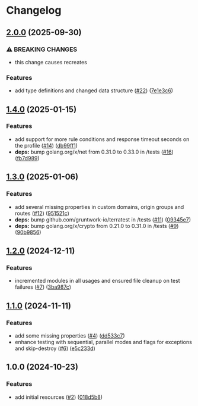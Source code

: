 # Changelog

## [2.0.0](https://github.com/CloudNationHQ/terraform-azure-fd/compare/v1.4.0...v2.0.0) (2025-09-30)


### ⚠ BREAKING CHANGES

* this change causes recreates

### Features

* add type definitions and changed data structure ([#22](https://github.com/CloudNationHQ/terraform-azure-fd/issues/22)) ([7e1e3c6](https://github.com/CloudNationHQ/terraform-azure-fd/commit/7e1e3c6e0e32729c20361168b5c588b120146f6a))

## [1.4.0](https://github.com/CloudNationHQ/terraform-azure-fd/compare/v1.3.0...v1.4.0) (2025-01-15)


### Features

* add support for more rule conditions and response timeout seconds on the profile ([#14](https://github.com/CloudNationHQ/terraform-azure-fd/issues/14)) ([db99ff1](https://github.com/CloudNationHQ/terraform-azure-fd/commit/db99ff1faf1a3e09d31c72103d1b65b8b35b0168))
* **deps:** bump golang.org/x/net from 0.31.0 to 0.33.0 in /tests ([#16](https://github.com/CloudNationHQ/terraform-azure-fd/issues/16)) ([fb7d989](https://github.com/CloudNationHQ/terraform-azure-fd/commit/fb7d9897bc732ed5949fd67721065cc61b203db5))

## [1.3.0](https://github.com/CloudNationHQ/terraform-azure-fd/compare/v1.2.0...v1.3.0) (2025-01-06)


### Features

* add several missing properties in custom domains, origin groups and routes ([#12](https://github.com/CloudNationHQ/terraform-azure-fd/issues/12)) ([951521c](https://github.com/CloudNationHQ/terraform-azure-fd/commit/951521cf00173f7d91b1a9fb078a73e9b78c6ae4))
* **deps:** bump github.com/gruntwork-io/terratest in /tests ([#11](https://github.com/CloudNationHQ/terraform-azure-fd/issues/11)) ([09345e7](https://github.com/CloudNationHQ/terraform-azure-fd/commit/09345e78bcbd0d6fbeee36a4ceacb6b8aeb0ad6f))
* **deps:** bump golang.org/x/crypto from 0.21.0 to 0.31.0 in /tests ([#9](https://github.com/CloudNationHQ/terraform-azure-fd/issues/9)) ([90b9856](https://github.com/CloudNationHQ/terraform-azure-fd/commit/90b9856ec64ccc594fbe45b0e3634f6a12d0253e))

## [1.2.0](https://github.com/CloudNationHQ/terraform-azure-fd/compare/v1.1.0...v1.2.0) (2024-12-11)


### Features

* incremented modules in all usages and ensured file cleanup on test failures ([#7](https://github.com/CloudNationHQ/terraform-azure-fd/issues/7)) ([3ba987c](https://github.com/CloudNationHQ/terraform-azure-fd/commit/3ba987c6ce9af9db1dda7a78943e2e9a61bc0be1))

## [1.1.0](https://github.com/CloudNationHQ/terraform-azure-fd/compare/v1.0.0...v1.1.0) (2024-11-11)


### Features

* add some missing properties ([#4](https://github.com/CloudNationHQ/terraform-azure-fd/issues/4)) ([dd533c7](https://github.com/CloudNationHQ/terraform-azure-fd/commit/dd533c78c401752bd97f383a97cfc0551c9637f1))
* enhance testing with sequential, parallel modes and flags for exceptions and skip-destroy ([#6](https://github.com/CloudNationHQ/terraform-azure-fd/issues/6)) ([e5c233d](https://github.com/CloudNationHQ/terraform-azure-fd/commit/e5c233d1809b213afc533aea7783c1e553b85145))

## 1.0.0 (2024-10-23)


### Features

* add initial resources ([#2](https://github.com/CloudNationHQ/terraform-azure-fd/issues/2)) ([018d5b8](https://github.com/CloudNationHQ/terraform-azure-fd/commit/018d5b8fd107dfc2f9f4385db21c2c7013ea75ad))

